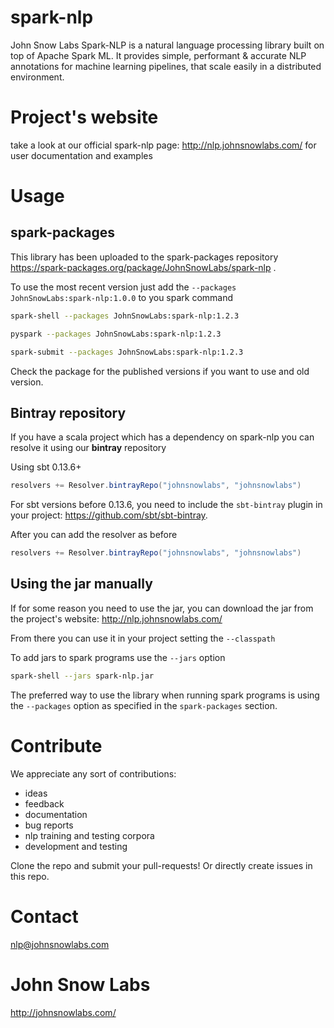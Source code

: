 # spark-nlp
John Snow Labs Spark-NLP is a natural language processing library built on top of Apache Spark ML. It provides simple, performant & accurate NLP annotations for machine learning pipelines, that scale easily in a distributed environment.

# Project's website
take a look at our official spark-nlp page: http://nlp.johnsnowlabs.com/ for user documentation and examples

# Usage

## spark-packages

This library has been uploaded to the spark-packages repository https://spark-packages.org/package/JohnSnowLabs/spark-nlp .

To use the most recent version just add the `--packages JohnSnowLabs:spark-nlp:1.0.0` to you spark command

```sh
spark-shell --packages JohnSnowLabs:spark-nlp:1.2.3
```

```sh
pyspark --packages JohnSnowLabs:spark-nlp:1.2.3
```

```sh
spark-submit --packages JohnSnowLabs:spark-nlp:1.2.3
```

Check the package for the published versions if you want to use and old version.

## Bintray repository

If you have a scala project which has a dependency on spark-nlp you can resolve it using our **bintray** repository

Using sbt 0.13.6+

```scala
resolvers += Resolver.bintrayRepo("johnsnowlabs", "johnsnowlabs")
```

For sbt versions before 0.13.6, you need to include the `sbt-bintray` plugin in your project: https://github.com/sbt/sbt-bintray.

After you can add the resolver as before

```scala
resolvers += Resolver.bintrayRepo("johnsnowlabs", "johnsnowlabs")
```

## Using the jar manually 

If for some reason you need to use the jar, you can download the jar from the project's website: http://nlp.johnsnowlabs.com/

From there you can use it in your project setting the `--classpath`

To add jars to spark programs use the `--jars` option

```sh
spark-shell --jars spark-nlp.jar
```

The preferred way to use the library when running spark programs is using the `--packages` option as specified in the `spark-packages` section.

# Contribute
We appreciate any sort of contributions:
* ideas
* feedback
* documentation
* bug reports
* nlp training and testing corpora
* development and testing

Clone the repo and submit your pull-requests! Or directly create issues in this repo.

# Contact
nlp@johnsnowlabs.com

# John Snow Labs
http://johnsnowlabs.com/